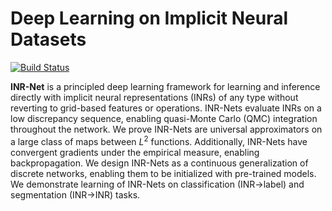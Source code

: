 # Deep Learning on Implicit Neural Datasets

[![Build Status](https://app.travis-ci.com/clintonjwang/inrnet.svg?token=VtxpFkfJv6myVXJHSmKW&branch=main)](https://app.travis-ci.com/clintonjwang/inrnet)

**INR-Net** is a principled deep learning framework for learning and inference directly with implicit neural representations (INRs) of any type without reverting to grid-based features or operations. INR-Nets evaluate INRs on a low discrepancy sequence, enabling quasi-Monte Carlo (QMC) integration throughout the network. We prove INR-Nets are universal approximators on a large class of maps between $L^2$ functions. Additionally, INR-Nets have convergent gradients under the empirical measure, enabling backpropagation. We design INR-Nets as a continuous generalization of discrete networks, enabling them to be initialized with pre-trained models. We demonstrate learning of INR-Nets on classification (INR$\to$label) and segmentation (INR$\to$INR) tasks.
